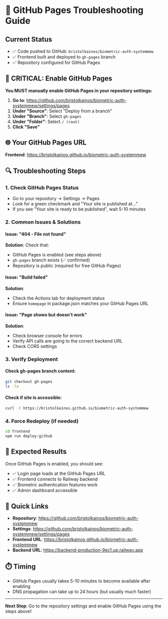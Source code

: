 # 🔧 GitHub Pages Troubleshooting Guide

## Current Status
- ✅ Code pushed to GitHub: `bristolkainos/biometric-auth-systemmew`
- ✅ Frontend built and deployed to `gh-pages` branch
- ✅ Repository configured for GitHub Pages

## 🚨 CRITICAL: Enable GitHub Pages

**You MUST manually enable GitHub Pages in your repository settings:**

1. **Go to**: https://github.com/bristolkainos/biometric-auth-systemmew/settings/pages
2. **Under "Source"**: Select "Deploy from a branch"
3. **Under "Branch"**: Select `gh-pages`
4. **Under "Folder"**: Select `/ (root)`
5. **Click "Save"**

## 🌐 Your GitHub Pages URL
**Frontend**: https://bristolkainos.github.io/biometric-auth-systemmew

## 🔍 Troubleshooting Steps

### 1. Check GitHub Pages Status
- Go to your repository → Settings → Pages
- Look for a green checkmark and "Your site is published at..."
- If you see "Your site is ready to be published", wait 5-10 minutes

### 2. Common Issues & Solutions

#### Issue: "404 - File not found"
**Solution**: Check that:
- GitHub Pages is enabled (see steps above)
- `gh-pages` branch exists (✅ confirmed)
- Repository is public (required for free GitHub Pages)

#### Issue: "Build failed" 
**Solution**: 
- Check the Actions tab for deployment status
- Ensure `homepage` in package.json matches your GitHub Pages URL

#### Issue: "Page shows but doesn't work"
**Solution**:
- Check browser console for errors
- Verify API calls are going to the correct backend URL
- Check CORS settings

### 3. Verify Deployment

#### Check gh-pages branch content:
```bash
git checkout gh-pages
ls -la
```

#### Check if site is accessible:
```bash
curl -I https://bristolkainos.github.io/biometric-auth-systemmew
```

### 4. Force Redeploy (if needed)
```bash
cd frontend
npm run deploy:github
```

## 🎯 Expected Results

Once GitHub Pages is enabled, you should see:
- ✅ Login page loads at the GitHub Pages URL
- ✅ Frontend connects to Railway backend
- ✅ Biometric authentication features work
- ✅ Admin dashboard accessible

## 🔗 Quick Links
- **Repository**: https://github.com/bristolkainos/biometric-auth-systemmew
- **Settings**: https://github.com/bristolkainos/biometric-auth-systemmew/settings/pages
- **Frontend URL**: https://bristolkainos.github.io/biometric-auth-systemmew
- **Backend URL**: https://backend-production-9ec1.up.railway.app

## ⏱️ Timing
- GitHub Pages usually takes 5-10 minutes to become available after enabling
- DNS propagation can take up to 24 hours (but usually much faster)

---

**Next Step**: Go to the repository settings and enable GitHub Pages using the steps above!
